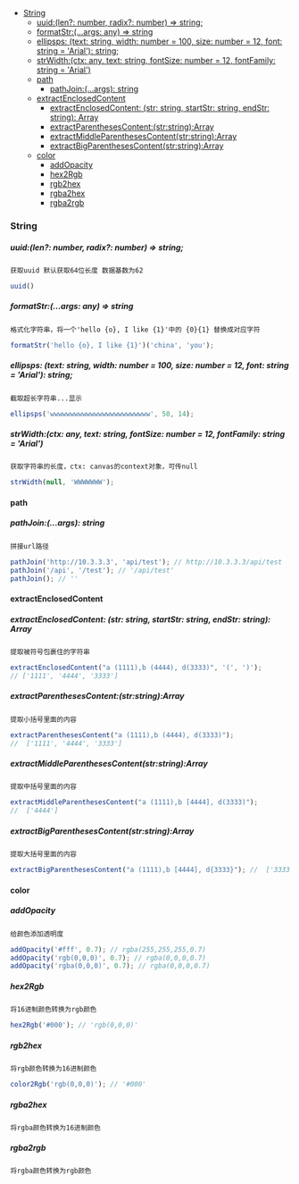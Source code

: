 <!-- START doctoc generated TOC please keep comment here to allow auto update -->
<!-- DON'T EDIT THIS SECTION, INSTEAD RE-RUN doctoc TO UPDATE -->

- [String](#string)
    - [uuid:(len?: number, radix?: number) => string;](#uuidlen-number-radix-number--string)
    - [formatStr:(...args: any) => string](#formatstrargs-any--string)
    - [ellipsps: (text: string, width: number = 100, size: number = 12, font: string = 'Arial'): string;](#ellipsps-text-string-width-number--100-size-number--12-font-string--arial-string)
    - [strWidth:(ctx: any, text: string, fontSize: number = 12, fontFamily: string = 'Arial')](#strwidthctx-any-text-string-fontsize-number--12-fontfamily-string--arial)
  - [path](#path)
    - [pathJoin:(...args): string](#pathjoinargs-string)
  - [extractEnclosedContent](#extractenclosedcontent)
    - [extractEnclosedContent: (str: string, startStr: string, endStr: string): Array<string>](#extractenclosedcontent-str-string-startstr-string-endstr-string-arraystring)
    - [extractParenthesesContent:(str:string):Array<string>](#extractparenthesescontentstrstringarraystring)
    - [extractMiddleParenthesesContent(str:string):Array<string>](#extractmiddleparenthesescontentstrstringarraystring)
    - [extractBigParenthesesContent(str:string):Array<string>](#extractbigparenthesescontentstrstringarraystring)
  - [color](#color)
    - [addOpacity](#addopacity)
    - [hex2Rgb](#hex2rgb)
    - [rgb2hex](#rgb2hex)
    - [rgba2hex](#rgba2hex)
    - [rgba2rgb](#rgba2rgb)

<!-- END doctoc generated TOC please keep comment here to allow auto update -->

### String

##### uuid:(len?: number, radix?: number) => string;

`获取uuid 默认获取64位长度 数据基数为62`

```typescript
uuid()
```

##### formatStr:(...args: any) => string

`格式化字符串，将一个'hello {o}, I like {1}'中的 {0}{1} 替换成对应字符`

```typescript
formatStr('hello {o}, I like {1}')('china', 'you');
```

##### ellipsps: (text: string, width: number = 100, size: number = 12, font: string = 'Arial'): string;

`截取超长字符串...显示`

```typescript
ellipsps('wwwwwwwwwwwwwwwwwwwwwwwww', 50, 14);
```

##### strWidth:(ctx: any, text: string, fontSize: number = 12, fontFamily: string = 'Arial')

`获取字符串的长度，ctx: canvas的context对象，可传null`

```typescript
strWidth(null, 'WWWWWWW');
```

#### path

##### pathJoin:(...args): string

`拼接url路径`

```typescript
pathJoin('http://10.3.3.3', 'api/test'); // http://10.3.3.3/api/test
pathJoin('/api', '/test'); // '/api/test'
pathJoin(); // ''
```

#### extractEnclosedContent

##### extractEnclosedContent: (str: string, startStr: string, endStr: string): Array<string>

`提取被符号包裹住的字符串`

```typescript
extractEnclosedContent("a (1111),b (4444), d(3333)", '(', ')'); 
// ['1111', '4444', '3333']
```

##### extractParenthesesContent:(str:string):Array<string>

`提取小括号里面的内容`

```typescript
extractParenthesesContent("a (1111),b (4444), d(3333)"); 
//  ['1111', '4444', '3333']
```

##### extractMiddleParenthesesContent(str:string):Array<string>

`提取中括号里面的内容`

```typescript
extractMiddleParenthesesContent("a (1111),b [4444], d(3333)");
//  ['4444']
```

##### extractBigParenthesesContent(str:string):Array<string>

`提取大括号里面的内容`

```typescript
extractBigParenthesesContent("a (1111),b [4444], d{3333}"); //  ['3333']
```

#### color

##### addOpacity

`给颜色添加透明度`

```typescript
addOpacity('#fff', 0.7); // rgba(255,255,255,0.7)
addOpacity('rgb(0,0,0)', 0.7); // rgba(0,0,0,0.7)
addOpacity('rgba(0,0,0)', 0.7); // rgba(0,0,0,0.7)
```

##### hex2Rgb

`将16进制颜色转换为rgb颜色`

```typescript
hex2Rgb('#000'); // 'rgb(0,0,0)'
```

##### rgb2hex

`将rgb颜色转换为16进制颜色`

```typescript
color2Rgb('rgb(0,0,0)'); // '#000'
```

##### rgba2hex

`将rgba颜色转换为16进制颜色`

##### rgba2rgb

`将rgba颜色转换为rgb颜色`

